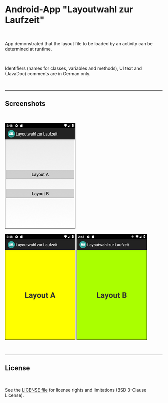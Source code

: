 # Android-App "Layoutwahl zur Laufzeit" #

<br>

App demonstrated that the layout file to be loaded by an activity can be determined at runtime.

<br>

Identifiers (names for classes, variables and methods), UI text and (JavaDoc) comments are in German only.

<br>

----

## Screenshots ##

<br>

![Screenshot 1](screenshot_1.png)  

![Screenshot 2](screenshot_2.png)  ![Screenshot 3](screenshot_3.png)

<br>

----

## License ##

<br>

See the [LICENSE file](LICENSE.md) for license rights and limitations (BSD 3-Clause License).

<br>
